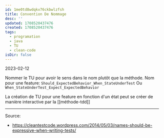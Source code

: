 ```yaml
---
id: 1me0td8wdqkv76ckbwlzfsh
title: Convention De Nommage
desc: ''
updated: 1708520437476
created: 1708520437476
tags:
  - programation
  - java
  - TU
  - clean-code
isDir: false
---
```

2023-02-12

Nommer le TU pour avoir le sens dans le nom plutôt que la méthode.
Nom pour une feature: 
`Should_ExpectedBehavior_When_StateUnderTest`
Ou 
`When_StateUnderTest_Expect_ExpectedBehavior`

La création de TU pour une feature en fonction d'un état peut se créer de manière interactive par la [[méthode-tdd]]

---

Source:
- https://cleantestcode.wordpress.com/2014/05/03/names-should-be-expressive-when-writing-tests/
